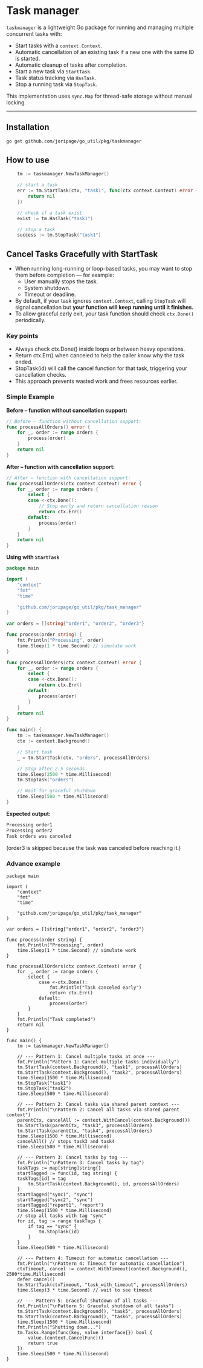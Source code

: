 # Task manager

`taskmanager` is a lightweight Go package for running and managing multiple concurrent tasks with:

- Start tasks with a `context.Context`.
- Automatic cancellation of an existing task if a new one with the same ID is started.
- Automatic cleanup of tasks after completion.
- Start a new task via `StartTask`.
- Task status tracking via `HasTask`.
- Stop a running task via `StopTask`.

This implementation uses `sync.Map` for thread-safe storage without manual locking.

---

## Installation

```bash
go get github.com/joripage/go_util/pkg/taskmanager
```

## How to use

```go
    tm := taskmanager.NewTaskManager()

    // start a task
    err := tm.StartTask(ctx, "task1", func(ctx context.Context) error {
        return nil
    })

    // check if a task exist
    exist := tm.HasTask("task1")

    // stop a task
    success := tm.StopTask("task1")
```

## Cancel Tasks Gracefully with StartTask

- When running long-running or loop-based tasks, you may want to stop them before completion — for example:
  - User manually stops the task.
  - System shutdown.
  - Timeout or deadline.
- By default, if your task ignores `context.Context`, calling `StopTask` will signal cancellation but **your function will keep running until it finishes.**
- To allow graceful early exit, your task function should check `ctx.Done()` periodically.

### Key points

- Always check ctx.Done() inside loops or between heavy operations.
- Return ctx.Err() when canceled to help the caller know why the task ended.
- StopTask(id) will call the cancel function for that task, triggering your cancellation checks.
- This approach prevents wasted work and frees resources earlier.

### Simple Example

**Before – function without cancellation support:**

```go
// Before – function without cancellation support:
func processAllOrders() error {
    for _, order := range orders {
        process(order)
    }
    return nil
}
```

**After – function with cancellation support:**

```go
// After – function with cancellation support:
func processAllOrders(ctx context.Context) error {
    for _, order := range orders {
        select {
        case <-ctx.Done():
            // Stop early and return cancellation reason
            return ctx.Err()
        default:
            process(order)
        }
    }
    return nil
}
```

**Using with `StartTask`**

```go
package main

import (
    "context"
    "fmt"
    "time"

    "github.com/joripage/go_util/pkg/task_manager"
)

var orders = []string{"order1", "order2", "order3"}

func process(order string) {
    fmt.Println("Processing", order)
    time.Sleep(1 * time.Second) // simulate work
}

func processAllOrders(ctx context.Context) error {
    for _, order := range orders {
        select {
        case <-ctx.Done():
            return ctx.Err()
        default:
            process(order)
        }
    }
    return nil
}

func main() {
    tm := taskmanager.NewTaskManager()
    ctx := context.Background()

    // Start task
    _ = tm.StartTask(ctx, "orders", processAllOrders)

    // Stop after 2.5 seconds
    time.Sleep(2500 * time.Millisecond)
    tm.StopTask("orders")

    // Wait for graceful shutdown
    time.Sleep(500 * time.Millisecond)
}
```

**Expected output:**

```bash
Processing order1
Processing order2
Task orders was canceled
```

(order3 is skipped because the task was canceled before reaching it.)

### Advance example

```golang
package main

import (
    "context"
    "fmt"
    "time"

    "github.com/joripage/go_util/pkg/task_manager"
)

var orders = []string{"order1", "order2", "order3"}

func process(order string) {
    fmt.Println("Processing", order)
    time.Sleep(1 * time.Second) // simulate work
}

func processAllOrders(ctx context.Context) error {
    for _, order := range orders {
        select {
            case <-ctx.Done():
                fmt.Println("Task canceled early")
                return ctx.Err()
            default:
                process(order)
        }
    }
    fmt.Println("Task completed")
    return nil
}

func main() {
    tm := taskmanager.NewTaskManager()

    // --- Pattern 1: Cancel multiple tasks at once ---
    fmt.Println("Pattern 1: Cancel multiple tasks individually")
    tm.StartTask(context.Background(), "task1", processAllOrders)
    tm.StartTask(context.Background(), "task2", processAllOrders)
    time.Sleep(1500 * time.Millisecond)
    tm.StopTask("task1")
    tm.StopTask("task2")
    time.Sleep(500 * time.Millisecond)

    // --- Pattern 2: Cancel tasks via shared parent context ---
    fmt.Println("\nPattern 2: Cancel all tasks via shared parent context")
    parentCtx, cancelAll := context.WithCancel(context.Background())
    tm.StartTask(parentCtx, "task3", processAllOrders)
    tm.StartTask(parentCtx, "task4", processAllOrders)
    time.Sleep(1500 * time.Millisecond)
    cancelAll() // stops task3 and task4
    time.Sleep(500 * time.Millisecond)

    // --- Pattern 3: Cancel tasks by tag ---
    fmt.Println("\nPattern 3: Cancel tasks by tag")
    taskTags := map[string]string{}
    startTagged := func(id, tag string) {
    taskTags[id] = tag
        tm.StartTask(context.Background(), id, processAllOrders)
    }
    startTagged("sync1", "sync")
    startTagged("sync2", "sync")
    startTagged("report1", "report")
    time.Sleep(1500 * time.Millisecond)
    // stop all tasks with tag "sync"
    for id, tag := range taskTags {
        if tag == "sync" {
            tm.StopTask(id)
        }
    }
    time.Sleep(500 * time.Millisecond)

    // --- Pattern 4: Timeout for automatic cancellation ---
    fmt.Println("\nPattern 4: Timeout for automatic cancellation")
    ctxTimeout, cancel := context.WithTimeout(context.Background(), 2500*time.Millisecond)
    defer cancel()
    tm.StartTask(ctxTimeout, "task_with_timeout", processAllOrders)
    time.Sleep(3 * time.Second) // wait to see timeout

    // --- Pattern 5: Graceful shutdown of all tasks ---
    fmt.Println("\nPattern 5: Graceful shutdown of all tasks")
    tm.StartTask(context.Background(), "task5", processAllOrders)
    tm.StartTask(context.Background(), "task6", processAllOrders)
    time.Sleep(1500 * time.Millisecond)
    fmt.Println("Shutting down...")
    tm.Tasks.Range(func(key, value interface{}) bool {
        value.(context.CancelFunc)()
        return true
    })
    time.Sleep(500 * time.Millisecond)
}

```
